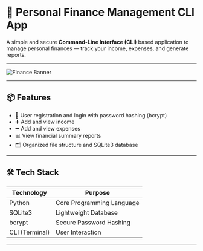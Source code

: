 # 💸 Personal Finance Management CLI App

A simple and secure **Command-Line Interface (CLI)** based application to manage personal finances — track your income, expenses, and generate reports.

---

![Finance Banner](https://img.freepik.com/free-vector/hand-drawn-finance-concept_23-2148798170.jpg?t=st=1717236487~exp=1717240087~hmac=53e198ff2c29529d75baf18d6a12bc52a6e2b377805b11931828d7093ac48a1d&w=1380)

---

## 📦 Features

- 👤 User registration and login with password hashing (bcrypt)
- ➕ Add and view income
- ➖ Add and view expenses
- 📊 View financial summary reports
- 🗂 Organized file structure and SQLite3 database

---

## 🛠️ Tech Stack

| Technology   | Purpose                    |
|-------------|-----------------------------|
| Python       | Core Programming Language   |
| SQLite3      | Lightweight Database        |
| bcrypt       | Secure Password Hashing     |
| CLI (Terminal)| User Interaction           |

---

